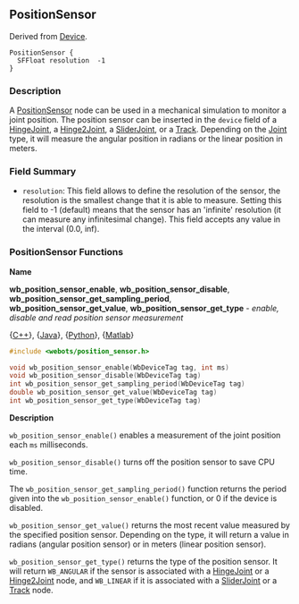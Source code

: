 ## PositionSensor

Derived from [Device](device.md#device).

```
PositionSensor {
  SFFloat resolution  -1
}
```

### Description

A [PositionSensor](#positionsensor) node can be used in a mechanical simulation
to monitor a joint position. The position sensor can be inserted in the `device`
field of a [HingeJoint](hingejoint.md#hingejoint), a
[Hinge2Joint](hinge2joint.md#hinge2joint), a
[SliderJoint](sliderjoint.md#sliderjoint), or a [Track](track.md#track).
Depending on the [Joint](joint.md#joint) type, it will measure the angular
position in radians or the linear position in meters.

### Field Summary

- `resolution`: This field allows to define the resolution of the sensor, the
resolution is the smallest change that it is able to measure. Setting this field
to -1 (default) means that the sensor has an 'infinite' resolution (it can
measure any infinitesimal change). This field accepts any value in the interval
(0.0, inf).

### PositionSensor Functions

**Name** <a name="wb_position_sensor_get_value"/>

**wb\_position\_sensor\_enable**, **wb\_position\_sensor\_disable**, **wb\_position\_sensor\_get\_sampling\_period**, **wb\_position\_sensor\_get\_value**, **wb\_position\_sensor\_get\_type** - *enable, disable and read position sensor measurement*

{[C++](cpp-api.md#cpp_position_sensor)}, {[Java](java-api.md#java_position_sensor)}, {[Python](python-api.md#python_position_sensor)}, {[Matlab](matlab-api.md#matlab_position_sensor)}

``` c
#include <webots/position_sensor.h>

void wb_position_sensor_enable(WbDeviceTag tag, int ms)
void wb_position_sensor_disable(WbDeviceTag tag)
int wb_position_sensor_get_sampling_period(WbDeviceTag tag)
double wb_position_sensor_get_value(WbDeviceTag tag)
int wb_position_sensor_get_type(WbDeviceTag tag)
```

**Description**

`wb_position_sensor_enable()` enables a measurement of the joint position each
`ms` milliseconds.

`wb_position_sensor_disable()` turns off the position sensor to save CPU time.

The `wb_position_sensor_get_sampling_period()` function returns the period given
into the `wb_position_sensor_enable()` function, or 0 if the device is disabled.

`wb_position_sensor_get_value()` returns the most recent value measured by the
specified position sensor. Depending on the type, it will return a value in
radians (angular position sensor) or in meters (linear position sensor).

`wb_position_sensor_get_type()` returns the type of the position sensor. It will
return `WB_ANGULAR` if the sensor is associated with a
[HingeJoint](hingejoint.md#hingejoint) or a
[Hinge2Joint](hinge2joint.md#hinge2joint) node, and `WB_LINEAR` if it is
associated with a [SliderJoint](sliderjoint.md#sliderjoint) or a
[Track](track.md#track) node.

